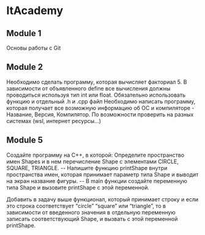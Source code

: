 # ItAcademy

Module 1
---
Основы работы с Git


Module 2
---
Необходимо сделать программу, которая вычисляет факториал 5. В зависимости от объявленного define все вычисления должны проводиться используя тип int или float. Обязательно использовать функцию и отдельный .h и .cpp файл
Необходимо написать программу, которая получает все возможную информацию об ОС и компиляторе - Название, Версия, Компилятор. По возможности проверить на разных системах (wsl, интернет ресурсы…)


Module 5
---
Создайте программу на C++, в которой:
Определите пространство имен Shapes и в нем перечисление Shape с элементами CIRCLE, SQUARE, TRIANGLE.
-- Напишите функцию printShape внутри пространства имен, которая принимает параметр типа Shape и выводит на экран название фигуры.
-- В main функции создайте переменную типа Shape и вызовите printShape с этой переменной.

Добавить в задачу выше функционал, который принимает строку и если это строка соответствует “circle” “square” или “triangle”, то в зависимости от введенного значения в отдельную переменную записать соответствующий Shape, и вызвать с этой переменной printShape.
